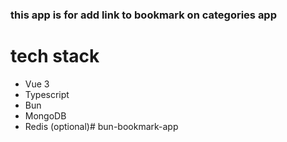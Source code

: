 ### this app is for add link to bookmark on categories app

# tech stack
- Vue 3
- Typescript
- Bun
- MongoDB
- Redis (optional)# bun-bookmark-app
